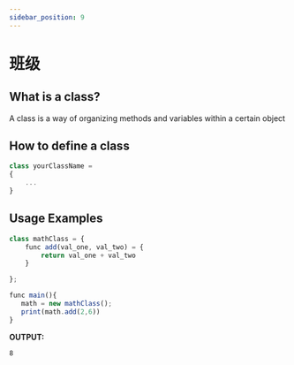 ```yaml
---
sidebar_position: 9
---
```


# 班级

## What is a class?
A class is a way of organizing methods and variables within a certain object

## How to define a class

```jsx
class yourClassName = 
{
    ...
}
```

## Usage Examples

```jsx
class mathClass = {
    func add(val_one, val_two) = {
        return val_one + val_two
    }

};

func main(){
   math = new mathClass();
   print(math.add(2,6))
}
```

**OUTPUT:**

```
8
```